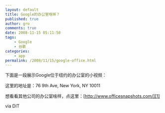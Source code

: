 ```yaml
---
layout: default
title: Google的办公室啥样？
published: true
author: gro
comments: true
date: 2008-11-15 05:11:58
tags:
    - Google
    - 谷歌
categories:
    - app
permalink: /2008/11/15/google-office.html
---
```

下面是一段展示Google位于纽约的办公室的小视频：





这里的地址是：76 9th Ave, New York, NY 10011

想看看其他公司的办公室啥样，点这里：[http://www.officesnapshots.com/][1]

via DIT

 [1]: http://www.officesnapshots.com/ "http://www.officesnapshots.com/"